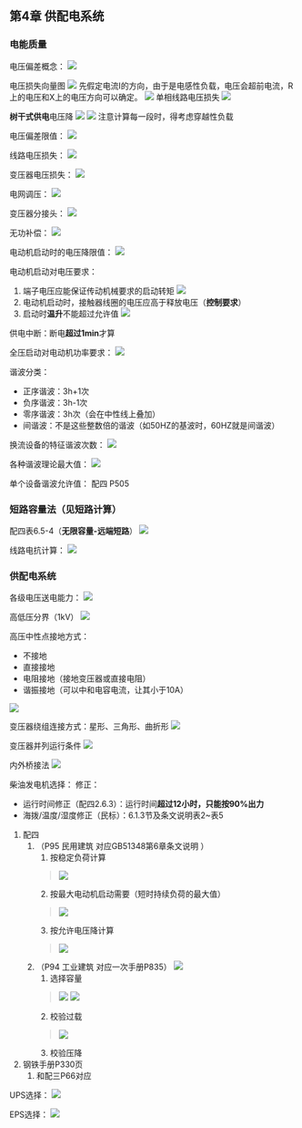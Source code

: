 ## 第4章 供配电系统
### 电能质量
电压偏差概念：
![](https://ddns.smpi.top:10000/md_attachments/Pasted%20image%2020211216103332.png)

电压损失向量图
![](https://ddns.smpi.top:10000/md_attachments/Pasted%20image%2020211123094054.png)
先假定电流I的方向，由于是电感性负载，电压会超前电流，R上的电压和X上的电压方向可以确定。
![](https://ddns.smpi.top:10000/md_attachments/Pasted%20image%2020211123094651.png)
单相线路电压损失
![](https://ddns.smpi.top:10000/md_attachments/Pasted%20image%2020211216114632.png)

**树干式供电**电压降
![](https://ddns.smpi.top:10000/md_attachments/Pasted%20image%2020211123095253.png)
![](https://ddns.smpi.top:10000/md_attachments/Pasted%20image%2020211123095425.png)
注意计算每一段时，得考虑穿越性负载

电压偏差限值：
![](https://ddns.smpi.top:10000/md_attachments/Pasted%20image%2020211217163049.png)

线路电压损失：
![](https://ddns.smpi.top:10000/md_attachments/Pasted%20image%2020211217162108.png)

变压器电压损失：
![](https://ddns.smpi.top:10000/md_attachments/Pasted%20image%2020211216114723.png)

电网调压：
![](https://ddns.smpi.top:10000/md_attachments/Pasted%20image%2020211217165950.png)

变压器分接头：
![](https://ddns.smpi.top:10000/md_attachments/Pasted%20image%2020211217165919.png)

无功补偿：
![](https://ddns.smpi.top:10000/md_attachments/Pasted%20image%2020211217215252.png)

电动机启动时的电压降限值：
![](https://ddns.smpi.top:10000/md_attachments/Pasted%20image%2020211217223054.png)

电动机启动对电压要求：
1. 端子电压应能保证传动机械要求的启动转矩
![](https://ddns.smpi.top:10000/md_attachments/Pasted%20image%2020211217224217.png)
2. 电动机启动时，接触器线圈的电压应高于释放电压（**控制要求**）
3. 启动时**温升**不能超过允许值
![](https://ddns.smpi.top:10000/md_attachments/Pasted%20image%2020211217225120.png)

供电中断：断电**超过1min**才算 

全压启动对电动机功率要求：
![](https://ddns.smpi.top:10000/md_attachments/Pasted%20image%2020211220170613.png)

谐波分类：
- 正序谐波：3h+1次
- 负序谐波：3h-1次
- 零序谐波：3h次（会在中性线上叠加）
- 间谐波：不是这些整数倍的谐波（如50HZ的基波时，60HZ就是间谐波）

换流设备的特征谐波次数：
![](https://ddns.smpi.top:10000/md_attachments/Pasted%20image%2020211220212227.png)

各种谐波理论最大值：
![](https://ddns.smpi.top:10000/md_attachments/Pasted%20image%2020211220212654.png)

单个设备谐波允许值：
配四 P505

### 短路容量法（见短路计算）
配四表6.5-4（**无限容量-远端短路**）
![](https://ddns.smpi.top:10000/md_attachments/Pasted%20image%2020211217232736.png)

线路电抗计算：
![](https://ddns.smpi.top:10000/md_attachments/Pasted%20image%2020211218211927.png)

### 供配电系统
各级电压送电能力：
![](https://ddns.smpi.top:10000/md_attachments/Pasted%20image%2020211220221832.png)

高低压分界（1kV）
![](https://ddns.smpi.top:10000/md_attachments/Pasted%20image%2020211220224337.png)

高压中性点接地方式：
- 不接地
- 直接接地
- 电阻接地（接地变压器或直接电阻）
- 谐振接地（可以中和电容电流，让其小于10A）

![](https://ddns.smpi.top:10000/md_attachments/Pasted%20image%2020211221095753.png)

变压器绕组连接方式：星形、三角形、曲折形
![](https://ddns.smpi.top:10000/md_attachments/Pasted%20image%2020211221100212.png)

变压器并列运行条件
![](https://ddns.smpi.top:10000/md_attachments/Pasted%20image%2020211221101707.png)

内外桥接法
![](https://ddns.smpi.top:10000/md_attachments/Pasted%20image%2020211221103448.png)

柴油发电机选择：
修正：
- 运行时间修正（配四2.6.3）：运行时间**超过12小时，只能按90%出力**
- 海拨/温度/湿度修正（民标）：6.1.3节及条文说明表2~表5

1. 配四
	1. （P95 民用建筑 对应GB51348第6章条文说明 ）
		1. 按稳定负荷计算
		> ![](https://ddns.smpi.top:10000/md_attachments/Pasted%20image%2020211221152101.png)
		2. 按最大电动机启动需要（短时持续负荷的最大值）
		> ![](https://ddns.smpi.top:10000/md_attachments/Pasted%20image%2020211221152146.png)
		3. 按允许电压降计算
		> ![](https://ddns.smpi.top:10000/md_attachments/Pasted%20image%2020211221152210.png)	
	2. （P94 工业建筑 对应一次手册P835）
		![](https://ddns.smpi.top:10000/md_attachments/Pasted%20image%2020211221122524.png)
		1. 选择容量
		> ![](https://ddns.smpi.top:10000/md_attachments/Pasted%20image%2020211221122044.png)
		> ![](https://ddns.smpi.top:10000/md_attachments/Pasted%20image%2020211221122923.png)
		2. 校验过载
		> ![](https://ddns.smpi.top:10000/md_attachments/Pasted%20image%2020211221123027.png)
		3. 校验压降
2. 钢铁手册P330页
	1. 和配三P66对应

UPS选择：
![](https://ddns.smpi.top:10000/md_attachments/Pasted%20image%2020211221154549.png)

EPS选择：
![](https://ddns.smpi.top:10000/md_attachments/Pasted%20image%2020211221155737.png)

